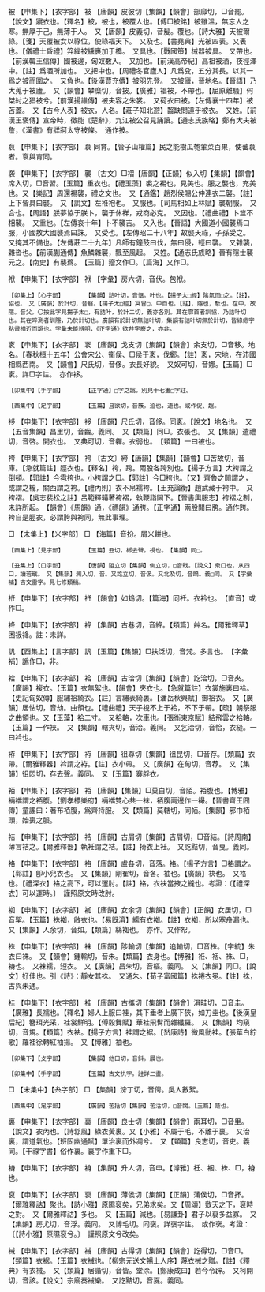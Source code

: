 <!-- { "loadSidebar": true } -->
被	【申集下】【衣字部】	被	【唐韻】皮彼切【集韻】【韻會】部靡切，□音罷。【說文】寢衣也。【釋名】被，被也，被覆人也。【傅□被銘】被雖溫，無忘人之寒。無厚于己，無薄于人。　又【唐韻】皮義切，音髲。覆也。【詩大雅】天被爾祿。【箋】天覆被女以祿位，使祿福天下。　又及也。【書堯典】光被四表。又表也。【儀禮士昏禮】笲緇被纁裹加于橋。　又具也。【戰國策】械器被具。　又帶也。【前漢韓王信傳】國被邊，匈奴數入。　又加也。【前漢高帝紀】高祖被酒，夜徑澤中。【註】爲酒所加也。　又把中也。【周禮冬官廬人】凡爲殳，五分其長。以其一爲之被而圍之。　又負也。【後漢賈充傳】被羽先登。　又被廬，晉地名。【晉語】乃大蒐于被廬。　又【韻會】攀糜切，音披。【廣雅】裮被，不帶也。【屈原離騷】何桀紂之猖被兮。【前漢揚雄傳】被夫容之朱裳。　又荷衣曰被。【左傳襄十四年】被苫蓋。　又【古今人表】被衣，人名。【莊子知北遊】齧缺問道乎被衣。　又姓。【前漢王褒傳】宣帝時，徵能《楚辭》，九江被公召見誦讀。【通志氏族略】鄭有大夫被詹，《漢書》有牂牁太守被條。　通作披。

袬	【申集下】【衣字部】	袬	同育。【管子山權篇】民之能樹瓜匏葷菜百果，使蕃袬者。袬與育同。

袭	【申集下】【衣字部】	襲	〔古文〕□褶【唐韻】【正韻】似入切【集韻】【韻會】席入切，□音習。【玉篇】重衣也。【禮玉藻】裘之裼也，見美也。服之襲也，充美也。又【樂記】周還裼襲，禮之文也。　又【通鑑】趙烈侯賜公仲連衣二襲。【註】上下皆具曰襲。　又【說文】左袵袍也。　又服也。【司馬相如上林賦】襲朝服。　又合也。【周語】朕夢協于朕卜，襲于休祥，戎商必克。　又因也。【禮曲禮】卜筮不相襲。　又重也。【左傳哀十年】卜不襲吉。　又入也。【晉語】大國道小國襲焉曰服，小國敖大國襲焉曰誅。　又受也。【左傳昭二十八年】故襲天祿，子孫受之。　又掩其不備也。【左傳莊二十九年】凡師有鐘鼓曰伐，無曰侵，輕曰襲。　又雜襲，雜沓也。【前漢蒯通傳】魚鱗雜襲，飄至風起。　又姓。【通志氏族略】晉有隱士襲元之。【南史】有襲蔿。　【玉篇】籀文作□。【篇海】又作□。

袱	【申集下】【衣字部】	袱	【字彙】房六切，音伏。包袱。

	【卯集上】【心字部】		【集韻】詰叶切，音愜。叶也。【揚子太□經】隂氣而□之。【註】，協也。　又【廣韻】於計切，音翳。【揚子太□經】冥冒□，中自也。【註】，隱也，慙也。在中，故隱。音父。〇按此字見揚子太□，有詰叶，於計二切，義亦各別。其在廓首者訓協，乃詰叶切也。其在晬測者訓隱，乃於計切也。廣韻有於計切無詰叶切，集韻有詰叶切無於計切，皆緣瘱字點畫相近而譌也。字彙未能辨明，《正字通》欲幷字廢之，亦非。

袲	【申集下】【衣字部】	袲	【唐韻】戈支切【集韻】【韻會】余支切，□音移。地名。【春秋桓十五年】公會宋公、衞侯、□侯于袲，伐鄭。【註】袲，宋地，在沛國相縣西南。　又【韻會】尺氏切，音侈。衣長好貌。　又奴可切，音娜。【玉篇】□袲。詳□字註。　亦作袳。

	【卯集中】【手字部】		【正字通】□字之譌。別見十七畫□字註。

	【酉集中】【足字部】		【玉篇】且欲切，音簇。迫也，速也。或作促、趗。

袳	【申集下】【衣字部】	袳	【唐韻】尺氏切，音侈。同袲。【說文】地名也。　又【五音集韻】昌里切，音齒。義同。　又【類篇】同□。衣張也。　又【集韻】遣禮切，音啓。開衣也。　又典可切，音軃。衣弱也。　【類篇】一曰被也。

袴	【申集下】【衣字部】	袴	〔古文〕絝【唐韻】【集韻】【韻會】□苦故切，音庫。【急就篇註】脛衣也。【釋名】袴，跨。兩股各跨別也。【揚子方言】大袴謂之倒頓。【郭註】今雹袴也。小袴謂之□。【郭註】今□袴也。【又】齊魯之閒謂之，或謂之櫳，關西謂之袴。【禮內則】衣不帛襦袴。【王充論衡】趙武藏于袴中。　又袴褶。【吳志裴松之註】呂範釋韝著袴褶，執鞭詣闕下。【晉書輿服志】袴褶之制，未詳所起。　【韻會】《馬韻》通，《禡韻》通胯。【正字通】兩股閒曰胯。通作跨。袴自是脛衣，必謂胯與袴同，無此事理。

□	【未集上】【米字部】	□	【海篇】音扮。屑米餠也。

	【酉集上】【見字部】		【玉篇】丑切，郴去聲。視也。　【集韻】同□。

	【丑集上】【口字部】		【唐韻】阻立切【集韻】側立切，□音戢。【說文】衆口也，从四口，讀若戢。　又【集韻】測入切，音。又訖立切，音伋。又北及切，音鵖。義□同。　又【字彙補】古文雷字。見七修類稿。

袵	【申集下】【衣字部】	袵	【韻會】如鴆切。【篇海】同衽。衣衿也。　【直音】或作□。

袶	【申集下】【衣字部】	袶	【集韻】古巷切，音絳。【類篇】艸名。【爾雅釋草】困衱袶。註：未詳。

訉	【酉集上】【言字部】	訉	【玉篇】【集韻】□扶泛切，音梵。多言也。　【字彙補】譌作□，非。

袷	【申集下】【衣字部】	袷	【唐韻】古洽切【集韻】【韻會】訖洽切，□音夾。【廣韻】複衣。【玉篇】衣無絮也。【韻會】夾衣也。【急就篇註】衣裳施裏曰袷。【史記匈奴傳】服繡袷綺衣。【註】言繡表綺裏。【潘岳秋興賦】御袷衣。　又【廣韻】居怯切，音劫。曲領也。【禮曲禮】天子視不上于袷，不下于帶。【疏】朝祭服之曲領也。又【玉藻】袷二寸。　又袷輅，次車也。【張衡東京賦】結飛雲之袷輅。　【玉篇】一作裌。　又【集韻】轄夾切，音洽。義同。　又乞洽切，音恰，衣縫。一曰衿也。

袸	【申集下】【衣字部】	袸	【唐韻】徂尊切【集韻】徂昆切，□音存。【類篇】衣帶。【爾雅釋器】衿謂之袸。【註】衣小帶。　又【廣韻】在甸切，音荐。　又【集韻】徂悶切，存去聲。義同。　又【玉篇】褰脬衣。

袹	【申集下】【衣字部】	袹	【唐韻】【集韻】□莫白切，音陌。袹腹也。【博雅】裲襠謂之袹腹。【劉孝標樂府】裲襠雙心共一袜，袹腹兩邊作一襊。【晉書齊王囧傳】童謠曰：著布袹腹，爲齊持服。　又【類篇】莫轄切，同帞。【集韻】邪巾袹頭，始喪之服。

袺	【申集下】【衣字部】	袺	【唐韻】古屑切【集韻】吉屑切，□音結。【詩周南】薄言袺之。【爾雅釋器】執衽謂之袺。【註】掎衣上衽。　又訖黠切，音戛。義同。

袼	【申集下】【衣字部】	袼	【唐韻】盧各切，音落。袼。【揚子方言】□袼謂之。【郭註】卽小兒衣也。　又【集韻】剛隺切，音各。袖也。【廣韻】袂也。　又袼也。【禮深衣】袼之高下，可以運肘。【註】袼，衣袂當掖之縫也。考證：〔【禮深衣】可以運時。〕　謹照原文時改肘。 

袽	【申集下】【衣字部】	袽	【唐韻】女余切【集韻】【韻會】【正韻】女居切，□音挐。【玉篇】袾袽，敝衣也。【易旣濟】繻有衣袽。【註】衣袽，所以塞舟漏也。　又【集韻】人余切，音如。【類篇】絲袽也。　亦作。又作帤。

袾	【申集下】【衣字部】	袾	【唐韻】陟輸切【集韻】追輸切，□音株。【字統】朱衣曰袾。　又【韻會】鍾輸切，音朱。【類篇】衣身也。【博雅】袵、裀、袾、□，裑也。　又袾襦，短衣。　又【廣韻】昌朱切，音樞。義同。　又【集韻】同□。【說文】好佳也。引《詩》：靜女其袾。　又通朱。【荀子富國篇】袾裷衣冕。【註】袾，古與朱通。

袿	【申集下】【衣字部】	袿	【唐韻】古攜切【集韻】【韻會】涓畦切，□音圭。【廣雅】長襦也。【釋名】婦人上服曰袿，其下垂者上廣下狹，如刀圭也。【後漢皇后紀】簪珥光采，袿裳鮮明。【傅毅舞賦】華袿飛髾而雜纖羅。　又【集韻】均窺切，音規。【類篇】衣袪。【揚子方言】袿謂之裾。【嵆康詩】微風動袿。【張華白紵歌】羅袿徐轉紅袖揚。　又【博雅】袖也。

	【卯集下】【攴字部】		【集韻】他口切，音鈄。展也。

	【卯集中】【手字部】		【玉篇】古文扏字。註詳二畫。

□	【未集中】【糸字部】	□	【集韻】滂丁切，音俜。吳人數絮。

	【酉集中】【足字部】		【廣韻】苦括切【集韻】苦活切，□音闊。【玉篇】蹵也。

裏	【申集下】【衣字部】	裏	【唐韻】良士切【集韻】【韻會】兩耳切，□音里。【說文】衣內也。【詩邶風】綠衣黃裏。又【小雅】不屬于毛，不離于裏。　又治裏，謂道氣也。【班固幽通賦】單治裏而外凋兮。　又【類篇】良志切，音吏。義同。【干祿字書】俗作裏。裏字作重下□。

裑	【申集下】【衣字部】	裑	【集韻】升人切，音申。【博雅】衽、裀、袾、□，裑也。

裒	【申集下】【衣字部】	裒	【唐韻】薄侯切【集韻】【正韻】蒲侯切，□音抔。【爾雅釋詁】聚也。【詩小雅】原隰裒矣，兄弟求矣。又【周頌】敷天之下，裒時之對。　又【爾雅釋詁】多也。　又【玉篇】減也。【易謙卦】君子以裒多益寡。　又【集韻】房尤切，音浮。義同。　又博毛切。同襃。詳襃字註。　或作裦。考證：〔【詩小雅】原隰裒兮。〕　謹照原文兮改矣。 

裓	【申集下】【衣字部】	裓	【唐韻】古得切【集韻】【韻會】訖得切，□音□。【類篇】衣裾。【玉篇】衣裓也。【柳宗元送文暢上人序】蔑衣裓之贈。【註】《釋典》有衣裓。　又【類篇】居諧切，音皆。堂涂。【鄭康成曰】若今令辟。　又柯開切，音該。【說文】宗廟奏裓樂。　又訖黠切，音戛。義同。

